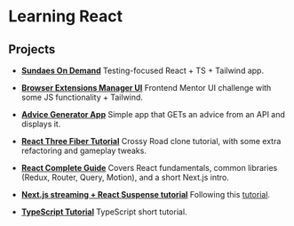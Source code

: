 # Learning React

## Projects

- [**Sundaes On Demand**](./sundaes-on-demand/)
  Testing-focused React + TS + Tailwind app.

- [**Browser Extensions Manager UI**](./browser_extension_manager_ui/)
  Frontend Mentor UI challenge with some JS functionality + Tailwind.

- [**Advice Generator App**](./advice_generator/)
  Simple app that GETs an advice from an API and displays it.

- [**React Three Fiber Tutorial**](./three_fiber_tutorial/)
  Crossy Road clone tutorial, with some extra refactoring and gameplay tweaks.

- [**React Complete Guide**](./react_complete_guide/)
  Covers React fundamentals, common libraries (Redux, Router, Query, Motion), and a short Next.js intro.

- [**Next.js streaming + React Suspense tutorial**](./nextjs_streaming_tutorial)
  Following this [tutorial](https://www.freecodecamp.org/news/the-nextjs-15-streaming-handbook/).

- [**TypeScript Tutorial**](./typescript_tutorial/)
  TypeScript short tutorial.
